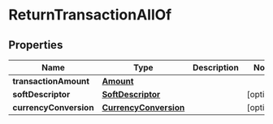 

# ReturnTransactionAllOf

## Properties

Name | Type | Description | Notes
------------ | ------------- | ------------- | -------------
**transactionAmount** | [**Amount**](Amount.md) |  | 
**softDescriptor** | [**SoftDescriptor**](SoftDescriptor.md) |  |  [optional]
**currencyConversion** | [**CurrencyConversion**](CurrencyConversion.md) |  |  [optional]



